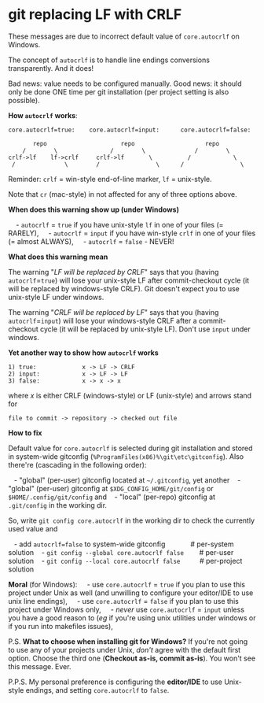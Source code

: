 # git replacing LF with CRLF

These messages are due to incorrect default value of `core.autocrlf` on Windows.

The concept of `autocrlf` is to handle line endings conversions transparently. And it does!

Bad news: value needs to be configured manually.
Good news: it should only be done ONE time per git installation (per project setting is also possible).

**How `autocrlf` works**:

    core.autocrlf=true:    core.autocrlf=input:      core.autocrlf=false:
    
           repo                     repo                    repo
        /        \               /        \              /        \
    crlf->lf    lf->crlf     crlf->lf       \          /            \      
     /              \        /                \      /                \
    

Reminder: `crlf` = win-style end-of-line marker, `lf` = unix-style.

Note that `cr` (mac-style) in not affected for any of three options above.

**When does this warning show up (under Windows)**

    - `autocrlf` = `true` if you have unix-style `lf` in one of your files (= RARELY),
    - `autocrlf` = `input` if you have win-style `crlf` in one of your files (= almost ALWAYS),
    - `autocrlf` = `false` - NEVER!

**What does this warning mean**

The warning "_LF will be replaced by CRLF_" says that you (having `autocrlf`\=`true`) will lose your unix-style LF after commit-checkout cycle (it will be replaced by windows-style CRLF). Git doesn't expect you to use unix-style LF under windows.

The warning "_CRLF will be replaced by LF_" says that you (having `autocrlf`\=`input`) will lose your windows-style CRLF after a commit-checkout cycle (it will be replaced by unix-style LF). Don't use `input` under windows.

**Yet another way to show how `autocrlf` works**

    1) true:             x -> LF -> CRLF
    2) input:            x -> LF -> LF
    3) false:            x -> x -> x
    

where _x_ is either CRLF (windows-style) or LF (unix-style) and arrows stand for

    file to commit -> repository -> checked out file
    

**How to fix**

Default value for `core.autocrlf` is selected during git installation and stored in system-wide gitconfig (`%ProgramFiles(x86)%\git\etc\gitconfig`). Also there're (cascading in the following order):

   - "global" (per-user) gitconfig located at `~/.gitconfig`, yet another
   - "global" (per-user) gitconfig at `$XDG_CONFIG_HOME/git/config` or `$HOME/.config/git/config` and
   - "local" (per-repo) gitconfig at `.git/config` in the working dir.

So, write `git config core.autocrlf` in the working dir to check the currently used value and

   - add `autocrlf=false` to system-wide gitconfig             # per-system solution
   - `git config --global core.autocrlf false`        # per-user solution
   - `git config --local core.autocrlf false`          # per-project solution

**Moral** (for Windows):
    - use `core.autocrlf` = `true` if you plan to use this project under Unix as well (and unwilling to configure your editor/IDE to use unix line endings),
    - use `core.autocrlf` = `false` if you plan to use this project under Windows only,
    - _never_ use `core.autocrlf` = `input` unless you have a good reason to (_eg_ if you're using unix utilities under windows or if you run into makefiles issues),

P.S. **What to choose when installing git for Windows?**
If you're not going to use any of your projects under Unix, _don't_ agree with the default first option. Choose the third one (**Checkout as-is, commit as-is**). You won't see this message. Ever.

P.P.S. My personal preference is configuring the **editor/IDE** to use Unix-style endings, and setting `core.autocrlf` to `false`.
